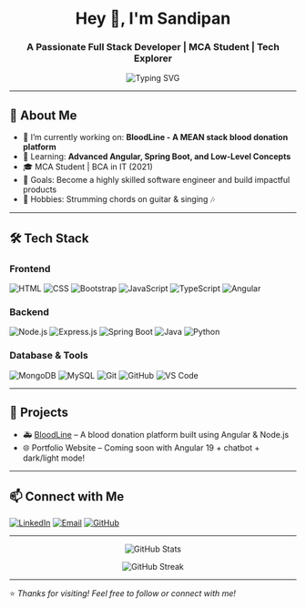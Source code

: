 <!-- GitHub Profile README -->

<h1 align="center">Hey 👋, I'm Sandipan</h1>
<h3 align="center">A Passionate Full Stack Developer | MCA Student | Tech Explorer</h3>

<p align="center">
  <img src="https://readme-typing-svg.demolab.com?font=Fira+Code&size=22&pause=1000&center=true&vCenter=true&width=435&lines=Full+Stack+Developer;Frontend+%7C+Backend+%7C+MEAN+Stack;Love+Crafting+Clean+UIs+%26+Efficient+Code;Open+Source+Enthusiast" alt="Typing SVG" />
</p>

---

## 🚀 About Me

- 🔭 I’m currently working on: **BloodLine - A MEAN stack blood donation platform**
- 🌱 Learning: **Advanced Angular, Spring Boot, and Low-Level Concepts**
- 🎓 MCA Student | BCA in IT (2021)
- 🎯 Goals: Become a highly skilled software engineer and build impactful products
- 🎸 Hobbies: Strumming chords on guitar & singing 🎶

---

## 🛠️ Tech Stack

### Frontend
![HTML](https://img.shields.io/badge/-HTML5-E34F26?style=flat&logo=html5)
![CSS](https://img.shields.io/badge/-CSS3-1572B6?style=flat&logo=css3)
![Bootstrap](https://img.shields.io/badge/-Bootstrap-563D7C?style=flat&logo=bootstrap)
![JavaScript](https://img.shields.io/badge/-JavaScript-F7DF1E?style=flat&logo=javascript)
![TypeScript](https://img.shields.io/badge/-TypeScript-3178C6?style=flat&logo=typescript)
![Angular](https://img.shields.io/badge/-Angular-DD0031?style=flat&logo=angular)

### Backend
![Node.js](https://img.shields.io/badge/-Node.js-339933?style=flat&logo=nodedotjs)
![Express.js](https://img.shields.io/badge/-Express.js-000000?style=flat&logo=express)
![Spring Boot](https://img.shields.io/badge/-Spring%20Boot-6DB33F?style=flat&logo=springboot)
![Java](https://img.shields.io/badge/-Java-007396?style=flat&logo=java)
![Python](https://img.shields.io/badge/-Python-3776AB?style=flat&logo=python)

### Database & Tools
![MongoDB](https://img.shields.io/badge/-MongoDB-47A248?style=flat&logo=mongodb)
![MySQL](https://img.shields.io/badge/-MySQL-4479A1?style=flat&logo=mysql)
![Git](https://img.shields.io/badge/-Git-F05032?style=flat&logo=git)
![GitHub](https://img.shields.io/badge/-GitHub-181717?style=flat&logo=github)
![VS Code](https://img.shields.io/badge/-VS%20Code-007ACC?style=flat&logo=visualstudiocode)

---

## 📌 Projects

- 🚑 [BloodLine](https://github.com/yourusername/bloodline) – A blood donation platform built using Angular & Node.js
- 🌐 Portfolio Website – Coming soon with Angular 19 + chatbot + dark/light mode!

---

## 📫 Connect with Me

[![LinkedIn](https://img.shields.io/badge/-LinkedIn-0077B5?style=flat&logo=linkedin)](https://linkedin.com/in/your-link)
[![Email](https://img.shields.io/badge/-Email-D14836?style=flat&logo=gmail&logoColor=white)](mailto:your.email@example.com)
[![GitHub](https://img.shields.io/badge/-GitHub-181717?style=flat&logo=github)](https://github.com/yourusername)

---

<p align="center">
  <img src="https://github-readme-stats.vercel.app/api?username=yourusername&show_icons=true&theme=radical" alt="GitHub Stats" />
</p>
<p align="center">
  <img src="https://github-readme-streak-stats.herokuapp.com/?user=yourusername&theme=radical" alt="GitHub Streak" />
</p>

---

⭐️ *Thanks for visiting! Feel free to follow or connect with me!*
